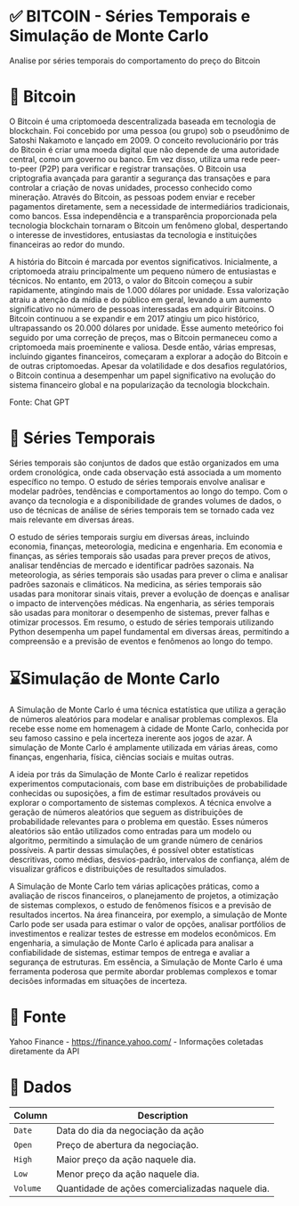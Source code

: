 # ✅ BITCOIN - Séries Temporais e Simulação de Monte Carlo

Analise por séries temporais do comportamento do preço do Bitcoin

# 📖 Bitcoin

O Bitcoin é uma criptomoeda descentralizada baseada em tecnologia de blockchain. Foi concebido por uma pessoa (ou grupo) sob o pseudônimo de Satoshi Nakamoto e lançado em 2009. O conceito revolucionário por trás do Bitcoin é criar uma moeda digital que não depende de uma autoridade central, como um governo ou banco. Em vez disso, utiliza uma rede peer-to-peer (P2P) para verificar e registrar transações. O Bitcoin usa criptografia avançada para garantir a segurança das transações e para controlar a criação de novas unidades, processo conhecido como mineração. Através do Bitcoin, as pessoas podem enviar e receber pagamentos diretamente, sem a necessidade de intermediários tradicionais, como bancos. Essa independência e a transparência proporcionada pela tecnologia blockchain tornaram o Bitcoin um fenômeno global, despertando o interesse de investidores, entusiastas da tecnologia e instituições financeiras ao redor do mundo.

A história do Bitcoin é marcada por eventos significativos. Inicialmente, a criptomoeda atraiu principalmente um pequeno número de entusiastas e técnicos. No entanto, em 2013, o valor do Bitcoin começou a subir rapidamente, atingindo mais de 1.000 dólares por unidade. Essa valorização atraiu a atenção da mídia e do público em geral, levando a um aumento significativo no número de pessoas interessadas em adquirir Bitcoins. O Bitcoin continuou a se expandir e em 2017 atingiu um pico histórico, ultrapassando os 20.000 dólares por unidade. Esse aumento meteórico foi seguido por uma correção de preços, mas o Bitcoin permaneceu como a criptomoeda mais proeminente e valiosa. Desde então, várias empresas, incluindo gigantes financeiros, começaram a explorar a adoção do Bitcoin e de outras criptomoedas. Apesar da volatilidade e dos desafios regulatórios, o Bitcoin continua a desempenhar um papel significativo na evolução do sistema financeiro global e na popularização da tecnologia blockchain.

Fonte: Chat GPT

# 📖 Séries Temporais

Séries temporais são conjuntos de dados que estão organizados em uma ordem cronológica, onde cada observação está associada a um momento específico no tempo. O estudo de séries temporais envolve analisar e modelar padrões, tendências e comportamentos ao longo do tempo. Com o avanço da tecnologia e a disponibilidade de grandes volumes de dados, o uso de técnicas de análise de séries temporais tem se tornado cada vez mais relevante em diversas áreas.

O estudo de séries temporais surgiu em diversas áreas, incluindo economia, finanças, meteorologia, medicina e engenharia. Em economia e finanças, as séries temporais são usadas para prever preços de ativos, analisar tendências de mercado e identificar padrões sazonais. Na meteorologia, as séries temporais são usadas para prever o clima e analisar padrões sazonais e climáticos. Na medicina, as séries temporais são usadas para monitorar sinais vitais, prever a evolução de doenças e analisar o impacto de intervenções médicas. Na engenharia, as séries temporais são usadas para monitorar o desempenho de sistemas, prever falhas e otimizar processos. Em resumo, o estudo de séries temporais utilizando Python desempenha um papel fundamental em diversas áreas, permitindo a compreensão e a previsão de eventos e fenômenos ao longo do tempo.

# ⌛️Simulação de Monte Carlo

A Simulação de Monte Carlo é uma técnica estatística que utiliza a geração de números aleatórios para modelar e analisar problemas complexos. Ela recebe esse nome em homenagem à cidade de Monte Carlo, conhecida por seu famoso cassino e pela incerteza inerente aos jogos de azar. A simulação de Monte Carlo é amplamente utilizada em várias áreas, como finanças, engenharia, física, ciências sociais e muitas outras.

A ideia por trás da Simulação de Monte Carlo é realizar repetidos experimentos computacionais, com base em distribuições de probabilidade conhecidas ou suposições, a fim de estimar resultados prováveis ou explorar o comportamento de sistemas complexos. A técnica envolve a geração de números aleatórios que seguem as distribuições de probabilidade relevantes para o problema em questão. Esses números aleatórios são então utilizados como entradas para um modelo ou algoritmo, permitindo a simulação de um grande número de cenários possíveis. A partir dessas simulações, é possível obter estatísticas descritivas, como médias, desvios-padrão, intervalos de confiança, além de visualizar gráficos e distribuições de resultados simulados.

A Simulação de Monte Carlo tem várias aplicações práticas, como a avaliação de riscos financeiros, o planejamento de projetos, a otimização de sistemas complexos, o estudo de fenômenos físicos e a previsão de resultados incertos. Na área financeira, por exemplo, a simulação de Monte Carlo pode ser usada para estimar o valor de opções, analisar portfólios de investimentos e realizar testes de estresse em modelos econômicos. Em engenharia, a simulação de Monte Carlo é aplicada para analisar a confiabilidade de sistemas, estimar tempos de entrega e avaliar a segurança de estruturas. Em essência, a Simulação de Monte Carlo é uma ferramenta poderosa que permite abordar problemas complexos e tomar decisões informadas em situações de incerteza.

# 💪 Fonte

Yahoo Finance - https://finance.yahoo.com/ - Informações coletadas diretamente da API

# 💾 Dados

| Column     | Description              |
|------------|--------------------------|
| `Date` | Data do dia da negociação da ação |
| `Open` | Preço de abertura da negociação. |
| `High` | Maior preço da ação naquele dia. |
| `Low` | Menor preço da ação naquele dia. |
| `Volume` | Quantidade de ações comercializadas naquele dia. |

